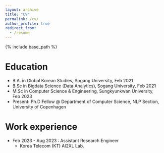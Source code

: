 ```yaml
---
layout: archive
title: "CV"
permalink: /cv/
author_profile: true
redirect_from:
  - /resume
---
```


{% include base_path %}

Education
======
* B.A. in Global Korean Studies, Sogang University, Feb 2021
* B.Sc in Bigdata Science (Data Analytics), Sogang University, Feb 2021 
* M.Sc in Computer Science & Engineering, Sungkyunkwan University, Feb 2023
* Present: Ph.D Fellow @ Department of Computer Science, NLP Section, University of Copenhagen

Work experience
======
* Feb 2023 - Aug 2023 : Assistant Research Engineer
  * Korea Telecom (KT) AI2XL Lab.